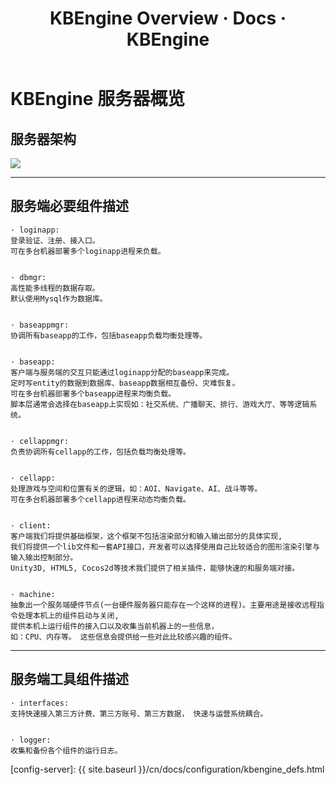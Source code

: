 ﻿---
layout: docs_cn
title: KBEngine Overview · Docs · KBEngine
tab: docs
docsitem: documentation-kbengineoverview-overview
---

KBEngine 服务器概览
====================


服务器架构
--------------------------------------------

<img class="screenshots-img" src="{{ site.baseurl }}/assets/img/kbengine_overview/kbengine_server.png">



--------------------------------------------



服务端必要组件描述
----------------------------------

	· loginapp:
	登录验证、注册、接入口。
	可在多台机器部署多个loginapp进程来负载。 


	· dbmgr:
	高性能多线程的数据存取。
	默认使用Mysql作为数据库。


	· baseappmgr:
	协调所有baseapp的工作，包括baseapp负载均衡处理等。


	· baseapp:
	客户端与服务端的交互只能通过loginapp分配的baseapp来完成。
	定时写entity的数据到数据库、baseapp数据相互备份、灾难恢复。
	可在多台机器部署多个baseapp进程来均衡负载。
	脚本层通常会选择在baseapp上实现如：社交系统、广播聊天、排行、游戏大厅、等等逻辑系统。


	· cellappmgr:
	负责协调所有cellapp的工作，包括负载均衡处理等。


	· cellapp:
	处理游戏与空间和位置有关的逻辑，如：AOI、Navigate、AI、战斗等等。
	可在多台机器部署多个cellapp进程来动态均衡负载。 


	· client:
	客户端我们将提供基础框架，这个框架不包括渲染部分和输入输出部分的具体实现, 
	我们将提供一个lib文件和一套API接口，开发者可以选择使用自己比较适合的图形渲染引擎与输入输出控制部分。
	Unity3D, HTML5, Cocos2d等技术我们提供了相关插件，能够快速的和服务端对接。


	· machine:
	抽象出一个服务端硬件节点(一台硬件服务器只能存在一个这样的进程)。主要用途是接收远程指令处理本机上的组件启动与关闭, 
	提供本机上运行组件的接入口以及收集当前机器上的一些信息， 
	如：CPU、内存等。 这些信息会提供给一些对此比较感兴趣的组件。 



--------------------------------------------



服务端工具组件描述
----------------------------------

	· interfaces: 
	支持快速接入第三方计费、第三方账号、第三方数据， 快速与运营系统耦合。


	· logger: 
	收集和备份各个组件的运行日志。



[config-server]: {{ site.baseurl }}/cn/docs/configuration/kbengine_defs.html
